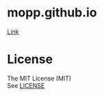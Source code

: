 # mopp.github.io
[Link](http://mopp.github.io/)


# License
The MIT License (MIT)  
See [LICENSE](./LICENSE.txt)
